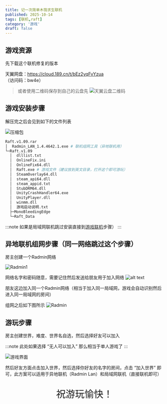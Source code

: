```yaml
---
title: 记一次简单木筏求生联机
published: 2025-10-14
tags: [联机,raft]
category: '游戏'
draft: false
---
```


## 游戏资源

先下载这个联机修复的版本

天翼网盘：https://cloud.189.cn/t/bEz2yqFvYzua   
（访问码：bw4e）

> 或者使用二维码保存到自己的云盘先
> ![天翼云盘二维码](/assets/images/raft-link/163cloud.qrCode.jfif)

## 游戏安装步骤

解压完之后会见到如下的文件列表

![压缩包](/assets/images/raft-link/rar.png)

```bash
Raft.v1.09.rar
│  Radmin_LAN_1.4.4642.1.exe # 联机组网工具（异地联机用）
└─Raft.v1.09
  │  dlllist.txt
  │  OnlineFix.ini
  │  OnlineFix64.dll
  │  Raft.exe # 游戏文件（建议放到英文目录，打开这个即可游玩）
  │  SteamOverlay64.dll
  │  steam_api64.dll
  │  steam_appid.txt
  │  StubDRM64.dll
  │  UnityCrashHandler64.exe
  │  UnityPlayer.dll
  │  winmm.dll
  │  游戏启动说明.txt
  ├─MonoBleedingEdge
  └─Raft_Data
```

:::note
如果是局域网联机跳过安装直接到[游戏联机](#%E6%B8%B8%E7%8E%A9%E6%AD%A5%E9%AA%A4)步骤）
:::

## 异地联机组网步骤（同一网络跳过这个步骤）

房主创建一个Radmin网络

![Radmin1](/assets/images/raft-link/radmin1.png)

网络名字和密码随意，需要记住然后发送给朋友用于加入网络
![alt text](/assets/images/raft-link/radmin2.png)

朋友这边加入同一个Radmin网络（相当于加入同一局域网，游戏会自动识别然后进入同一局域网的房间）

组网之后如下图所示
![Radmin](/assets/images/raft-link/radmin.png)

## 游玩步骤

房主创建世界，难度、世界名自选，然后选择好友可以加入

:::note
此处如果选择 “无人可以加入” 那么相当于单人游戏了
:::

![游戏界面](/assets/images/raft-link/game.png)

然后好友方面点击加入世界，然后选择你好友的名字的房间，点击 “加入世界” 即可，此方案可以适用于异地联机（Radmin Lan）和局域网联机（直接联机即可）

<p style="font-size:30px;text-align: center;">祝游玩愉快！</p>